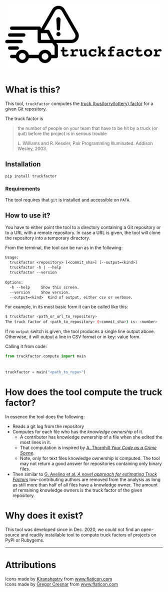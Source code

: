 ![](artwork/logo.png)

# What is this?

This tool, `truckfactor` computes the 
[truck (bus/lorry/lottery) factor](https://en.wikipedia.org/wiki/Bus_factor) for a 
given Git repository.

The truck factor is

  > the number of people on your team that have to be hit by a truck (or quit) 
  > before the project is in serious trouble
  >
  > L. Williams and R. Kessler, Pair Programming Illuminated. Addison Wesley, 2003.

<!-- One of the earliest occurrences of the term in a real project was in the Python
mailing list: 
["If Guido was hit by a bus?"](https://legacy.python.org/search/hypermail/python-1994q2/1040.html) -->


## Installation

```
pip install truckfactor
```

### Requirements

The tool requires that `git` is installed and accessible on `PATH`.


## How to use it?

You have to either point the tool to a directory containing a Git repository or
to a URL with a remote repository. In case a URL is given, the tool will clone
the repository into a temporary directory.

From the terminal, the tool can be run as in the following:

```
Usage:
  truckfactor <repository> [<commit_sha>] [--output=<kind>]
  truckfactor -h | --help
  truckfactor --version

Options:
  -h --help     Show this screen.
  --version     Show version.
  --output=<kind>  Kind of output, either csv or verbose.
```

For example, in its most basic form it can be called like this:

```bash
$ truckfactor <path_or_url_to_repository>
The truck factor of <path_to_repository> (<commit_sha>) is: <number>
```

If no `output` switch is given, the tool produces a single line output above. Otherwise, it will output a line in CSV format or in key: value form.


Calling it from code:

```python
from truckfactor.compute import main


truckfactor = main("<path_to_repo>")
```


# How does the tool compute the truck factor?

In essence the tool does the following:

  * Reads a git log from the repository
  * Computes for each file who has the _knowledge ownership_ of it.
    - A contributor has knowledge ownership of a file when she edited the most 
    lines in it.
    - That computation is inspired by 
    [A. Thornhill _Your Code as a Crime Scene_](https://pragprog.com/titles/atcrime/your-code-as-a-crime-scene/).
    - Note, only for text files knowledge ownership is computed. The tool may 
    not return a good answer for repositories containing only binary files.
  * Then similar to [G. Avelino et al. *A novel approach for estimating Truck Factors*](https://peerj.com/preprints/1233.pdf) 
  low-contributing authors are removed from the analysis as long as still more 
  than half of all files have a knowledge owner. The amount of remaining 
  knowledge owners is the truck factor of the given repository.


# Why does it exist?

This tool was developed since in Dec. 2020, we could not find an open-source and readily installable tool to compute truck factors of projects on PyPI or Rubygems.

<!-- 
## References

https://link.springer.com/article/10.1007/s11219-019-09457-2

A novel approach for estimating truck factors.
https://github.com/aserg-ufmg/Truck-Factor

Assessing the Bus Factor of Git Repositories (https://ieeexplore.ieee.org/stamp/stamp.jsp?arnumber=7081864&casa_token=fJYjmp-T3RUAAAAA:o_c0hD_yzQHTQJF0rGtEldCmxWlj_E0qn-NN67dxk4rps-p3fcBKpzzonY5SuFez8NEJ5sEx&tag=1)
https://github.com/atlanmod/busfactor
https://github.com/SOM-Research/busfactor
   > the minimum number of people on your team who must be hit by a truck so that your project gets into serious trouble (Bowler, M. (2005). Truck factor. Online. http://www.agileadvice.com/2005/05/15/agilemanagement/truck-factor/, )

Quantifying and mitigating turnover-induced knowledge loss: case studies of Chrome and a project at Avaya
-> no tool available

Are Heroes common in FLOSS projects?
https://dl.acm.org/doi/pdf/10.1145/1852786.1852856?casa_token=zZmr-B41OKYAAAAA:z1z_-tQivlm19DqvLysjT2ZNOwvmCmeU_KqtNBM9I3R2ol7EFbQtxx8nFKe921jQgupkAwPRVtct
on SVN no tool linked


On the difficulty of computing the Truck Factor
https://www.researchgate.net/profile/Filippo_Ricca/publication/221219219_On_the_Difficulty_of_Computing_the_Truck_Factor/links/5746d7db08ae9ace8425ec3e/On-the-Difficulty-of-Computing-the-Truck-Factor.pdf
SVN no tools linked
 -->



-----

# Attributions

<div>Icons made by <a href="https://www.flaticon.com/authors/kiranshastry" title="Kiranshastry">Kiranshastry</a> from <a href="https://www.flaticon.com/" title="Flaticon">www.flaticon.com</a></div>
<div>Icons made by <a href="https://www.flaticon.com/authors/gregor-cresnar" title="Gregor Cresnar">Gregor Cresnar</a> from <a href="https://www.flaticon.com/" title="Flaticon">www.flaticon.com</a></div>


